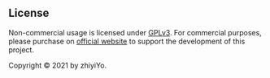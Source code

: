 ## License
Non-commercial usage is licensed under [GPLv3](./_static/LICENSE). For commercial purposes, please purchase on [official website](https://qfluentwidgets.com/price) to support the development of this project.

Copyright © 2021 by zhiyiYo.